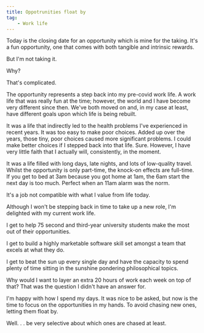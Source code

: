 ```yaml
---
title: Oppotrunities float by
tag:
    - Work life
---
```


Today is the closing date for an opportunity which is mine for the taking. It's a fun opportunity, one that comes with both tangible and intrinsic rewards.

But I'm not taking it.

Why?

That's complicated.

The opportunity represents a step back into my pre-covid work life. A work life that was really fun at the time; however, the world and I have become very different since then. We've both moved on and, in my case at least, have different goals upon which life is being rebuilt.

It was a life that indirectly led to the health problems I've experienced in recent years. It was too easy to make poor choices. Added up over the years, those tiny, poor choices caused more significant problems. I could make better choices if I stepped back into that life. Sure. However, I have very little faith that I actually will, consistently, in the moment.

It was a life filled with long days, late nights, and lots of low-quality travel. Whilst the opportunity is only part-time, the knock-on effects are full-time. If you get to bed at 3am because you got home at 1am, the 6am start the next day is too much. Perfect when an 11am alarm was the norm.

It's a job not compatible with what I value from life today.

Although I won't be stepping back in time to take up a new role, I'm delighted with my current work life.

I get to help 75 second and third-year university students make the most out of their opportunities.

I get to build a highly marketable software skill set amongst a team that excels at what they do.

I get to beat the sun up every single day and have the capacity to spend plenty of time sitting in the sunshine pondering philosophical topics.

Why would I want to layer an extra 20 hours of work each week on top of that? That was the question I didn't have an answer for.

I'm happy with how I spend my days. It was nice to be asked, but now is the time to focus on the opportunities in my hands. To avoid chasing new ones, letting them float by.

Well. . . be very selective about which ones are chased at least.